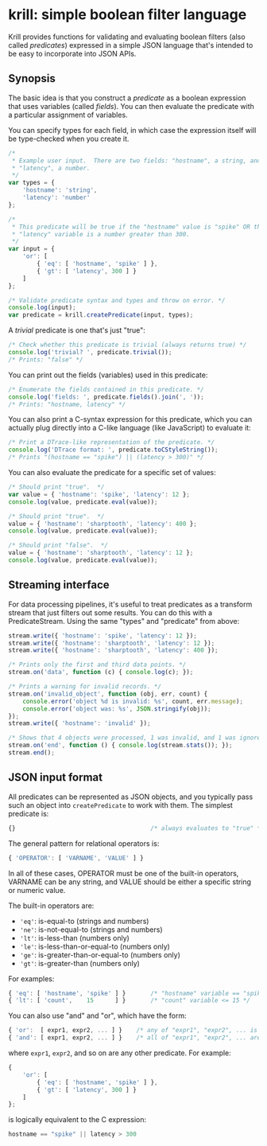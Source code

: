 # krill: simple boolean filter language

Krill provides functions for validating and evaluating boolean filters (also
called *predicates*) expressed in a simple JSON language that's intended to be
easy to incorporate into JSON APIs.


## Synopsis

The basic idea is that you construct a *predicate* as a boolean expression that
uses variables (called *fields*).  You can then evaluate the predicate with a
particular assignment of variables.

You can specify types for each field, in which case the expression itself will
be type-checked when you create it.


```javascript
/*
 * Example user input.  There are two fields: "hostname", a string, and
 * "latency", a number.
 */
var types = {
    'hostname': 'string',
    'latency': 'number'
};

/*
 * This predicate will be true if the "hostname" value is "spike" OR the
 * "latency" variable is a number greater than 300.
 */
var input = {
    'or': [
        { 'eq': [ 'hostname', 'spike' ] },
        { 'gt': [ 'latency', 300 ] }
    ]
};

/* Validate predicate syntax and types and throw on error. */
console.log(input);
var predicate = krill.createPredicate(input, types);
```

A *trivial* predicate is one that's just "true":

```javascript
/* Check whether this predicate is trivial (always returns true) */
console.log('trivial? ', predicate.trivial());
/* Prints: "false" */
```

You can print out the fields (variables) used in this predicate:

```javascript
/* Enumerate the fields contained in this predicate. */
console.log('fields: ', predicate.fields().join(', '));
/* Prints: "hostname, latency" */
```

You can also print a C-syntax expression for this predicate, which you can
actually plug directly into a C-like language (like JavaScript) to evaluate it:

```javascript
/* Print a DTrace-like representation of the predicate. */
console.log('DTrace format: ', predicate.toCStyleString());
/* Prints "(hostname == "spike") || (latency > 300)" */
```

You can also evaluate the predicate for a specific set of values:

```javascript
/* Should print "true".  */
var value = { 'hostname': 'spike', 'latency': 12 };
console.log(value, predicate.eval(value));

/* Should print "true".  */
value = { 'hostname': 'sharptooth', 'latency': 400 };
console.log(value, predicate.eval(value));

/* Should print "false".  */
value = { 'hostname': 'sharptooth', 'latency': 12 };
console.log(value, predicate.eval(value));
```


## Streaming interface

For data processing pipelines, it's useful to treat predicates as a transform
stream that just filters out some results.  You can do this with a
PredicateStream.  Using the same "types" and "predicate" from above:

```javascript
stream.write({ 'hostname': 'spike', 'latency': 12 });
stream.write({ 'hostname': 'sharptooth', 'latency': 12 });
stream.write({ 'hostname': 'sharptooth', 'latency': 400 });

/* Prints only the first and third data points. */
stream.on('data', function (c) { console.log(c); });

/* Prints a warning for invalid records. */
stream.on('invalid_object', function (obj, err, count) {
	console.error('object %d is invalid: %s', count, err.message);
	console.error('object was: %s', JSON.stringify(obj));
});
stream.write({ 'hostname': 'invalid' });

/* Shows that 4 objects were processed, 1 was invalid, and 1 was ignored. */
stream.on('end', function () { console.log(stream.stats()); });
stream.end();
```


## JSON input format

All predicates can be represented as JSON objects, and you typically pass such
an object into `createPredicate` to work with them.  The simplest predicate is:

```javascript
{}                                      /* always evaluates to "true" */
```

The general pattern for relational operators is:

```javascript
{ 'OPERATOR': [ 'VARNAME', 'VALUE' ] }  
```

In all of these cases, OPERATOR must be one of the built-in operators, VARNAME
can be any string, and VALUE should be either a specific string or numeric
value.

The built-in operators are:

* `'eq'`: is-equal-to (strings and numbers)
* `'ne'`: is-not-equal-to (strings and numbers)
* `'lt'`: is-less-than (numbers only)
* `'le'`: is-less-than-or-equal-to (numbers only)
* `'ge'`: is-greater-than-or-equal-to (numbers only)
* `'gt'`: is-greater-than (numbers only)

For examples:

```javascript
{ 'eq': [ 'hostname', 'spike' ] }       /* "hostname" variable == "spike" */
{ 'lt': [ 'count',    15      ] }       /* "count" variable <= 15 */
```

You can also use "and" and "or", which have the form:

```javascript
{ 'or':  [ expr1, expr2, ... ] }    /* any of "expr1", "expr2", ... is true */
{ 'and': [ expr1, expr2, ... ] }    /* all of "expr1", "expr2", ... are true */
```

where `expr1`, `expr2`, and so on are any other predicate.  For example:

```javascript
{
    'or': [
        { 'eq': [ 'hostname', 'spike' ] },
        { 'gt': [ 'latency', 300 ] }
    ]
};
```

is logically equivalent to the C expression:

```javascript
hostname == "spike" || latency > 300
```
